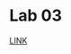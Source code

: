 # Lab 03
[LINK](https://github.com/kropiak/uwm_analiza_duzych_zbiorow/blob/main/lab_03/lab_03.ipynb)
